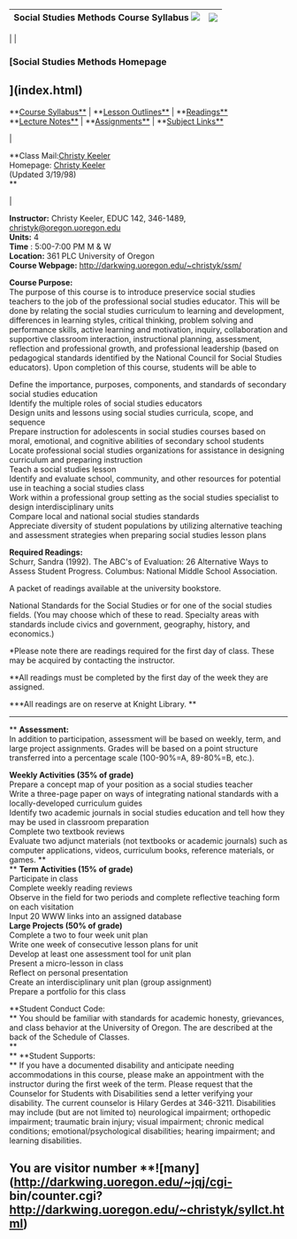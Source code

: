 Social Studies Methods Course Syllabus ![](spacer.gif) |  ![](ssmlogo.gif)  
---|---  
  
|  |

###  [Social Studies Methods Homepage

](index.html)  
---  
**[Course Syllabus**](syllabus.html) | **[Lesson Outlines**](lessons.html) |
**[Readings**](readings.html)  
**[Lecture Notes**](lectures.html) | **[Assignments**](assignments.html) |
**[Subject Links**](links.html)  
  
|

**Class Mail:[Christy Keeler](mailto:christyk@oregon.uoregon.edu)  
Homepage: [Christy Keeler](http://darkwing.uoregon.edu/~christyk/)  
(Updated 3/19/98)  
**  
  
|

**Instructor:** Christy Keeler, EDUC 142, 346-1489,
christyk@oregon.uoregon.edu  
**Units:** 4  
**Time** : 5:00-7:00 PM M  & W  
**Location:** 361 PLC University of Oregon  
**Course Webpage:** http://darkwing.uoregon.edu/~christyk/ssm/  
  
**Course Purpose:**  
The purpose of this course is to introduce preservice social studies teachers
to the job of the professional social studies educator. This will be done by
relating the social studies curriculum to learning and development,
differences in learning styles, critical thinking, problem solving and
performance skills, active learning and motivation, inquiry, collaboration and
supportive classroom interaction, instructional planning, assessment,
reflection and professional growth, and professional leadership (based on
pedagogical standards identified by the National Council for Social Studies
educators). Upon completion of this course, students will be able to  
  
Define the importance, purposes, components, and standards of secondary social
studies education  
Identify the multiple roles of social studies educators  
Design units and lessons using social studies curricula, scope, and sequence  
Prepare instruction for adolescents in social studies courses based on moral,
emotional, and cognitive abilities of secondary school students  
Locate professional social studies organizations for assistance in designing
curriculum and preparing instruction  
Teach a social studies lesson  
Identify and evaluate school, community, and other resources for potential use
in teaching a social studies class  
Work within a professional group setting as the social studies specialist to
design interdisciplinary units  
Compare local and national social studies standards  
Appreciate diversity of student populations by utilizing alternative teaching
and assessment strategies when preparing social studies lesson plans  
  
**Required Readings:**  
Schurr, Sandra (1992).  The ABC's of Evaluation: 26 Alternative Ways to Assess
Student Progress. Columbus: National Middle School Association.  
  
A packet of readings available at the university bookstore.  
  
National Standards for the Social Studies or for one of the social studies
fields. (You may choose which of these to read. Specialty areas with standards
include civics and government, geography, history, and economics.)  
  
*Please note there are readings required for the first day of class. These may be acquired by contacting the instructor.  
  
**All readings must be completed by the first day of the week they are
assigned.  
  
***All readings are on reserve at Knight Library. **  
** **  
** **Assessment:**  
In addition to participation, assessment will be based on weekly, term, and
large project assignments. Grades will be based on a point structure
transferred into a percentage scale (100-90%=A, 89-80%=B, etc.).  
  
**Weekly Activities (35% of grade)**  
Prepare a concept map of your position as a social studies teacher  
Write a three-page paper on ways of integrating national standards with a
locally-developed curriculum guides  
Identify two academic journals in social studies education and tell how they
may be used in classroom preparation  
Complete two textbook reviews  
Evaluate two adjunct materials (not textbooks or academic journals) such as
computer applications, videos, curriculum books, reference materials, or
games. **  
** **Term Activities (15% of grade)**  
Participate in class  
Complete weekly reading reviews  
Observe in the field for two periods and complete reflective teaching form on
each visitation  
Input 20 WWW links into an assigned database  
**Large Projects (50% of grade)**  
Complete a two to four week unit plan  
Write one week of consecutive lesson plans for unit  
Develop at least one assessment tool for unit plan  
Present a micro-lesson in class  
Reflect on personal presentation  
Create an interdisciplinary unit plan (group assignment)  
Prepare a portfolio for this class  
  
**Student Conduct Code:  
** You should be familiar with standards for academic honesty, grievances, and
class behavior at the University of Oregon. The are described at the back of
the  Schedule of Classes.  
**  
** **Student Supports:  
** If you have a documented disability and anticipate needing accommodations
in this course, please make an appointment with the instructor during the
first week of the term. Please request that the Counselor for Students with
Disabilities send a letter verifying your disability. The current counselor is
Hilary Gerdes at 346-3211. Disabilities may include (but are not limited to)
neurological impairment; orthopedic impairment; traumatic brain injury; visual
impairment; chronic medical conditions; emotional/psychological disabilities;
hearing impairment; and learning disabilities.  
  
  
  
You are visitor number **![many](http://darkwing.uoregon.edu/~jqj/cgi-
bin/counter.cgi?http://darkwing.uoregon.edu/~christyk/syllct.html)  
---

